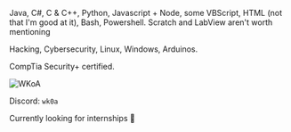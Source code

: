 Java, C#, C & C++, Python, Javascript + Node, some VBScript, HTML (not that I'm good at it), Bash, Powershell. Scratch and LabView aren't worth mentioning

Hacking, Cybersecurity, Linux, Windows, Arduinos.

CompTia Security+ certified. 

![WKoA](https://www.hackthebox.eu/badge/image/972812)

Discord: `wk0a`


Currently looking for internships 🤔
